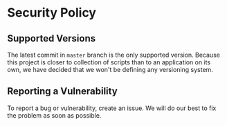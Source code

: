 # Security Policy

## Supported Versions

The latest commit in `master` branch is the only supported version. 
Because this project is closer to collection of scripts than to an
application on its own, we have decided that we won't be defining 
any versioning system.

## Reporting a Vulnerability

To report a bug or vulnerability, create an issue. We will do our best 
to fix the problem as soon as possible.
